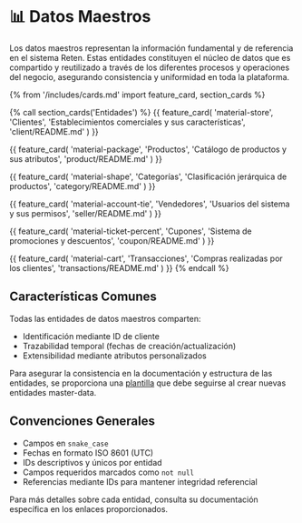 # 📊 Datos Maestros

Los datos maestros representan la información fundamental y de referencia en el sistema Reten. Estas entidades constituyen el núcleo de datos que es compartido y reutilizado a través de los diferentes procesos y operaciones del negocio, asegurando consistencia y uniformidad en toda la plataforma.

{% from '/includes/cards.md' import feature_card, section_cards %}

{% call section_cards('Entidades') %}
{{ feature_card(
    'material-store',
    'Clientes',
    'Establecimientos comerciales y sus características',
    'client/README.md'
) }}

{{ feature_card(
    'material-package',
    'Productos',
    'Catálogo de productos y sus atributos',
    'product/README.md'
) }}

{{ feature_card(
    'material-shape',
    'Categorías',
    'Clasificación jerárquica de productos',
    'category/README.md'
) }}

{{ feature_card(
    'material-account-tie',
    'Vendedores',
    'Usuarios del sistema y sus permisos',
    'seller/README.md'
) }}

{{ feature_card(
    'material-ticket-percent',
    'Cupones',
    'Sistema de promociones y descuentos',
    'coupon/README.md'
) }}

{{ feature_card(
    'material-cart',
    'Transacciones',
    'Compras realizadas por los clientes',
    'transactions/README.md'
) }}
{% endcall %}

## Características Comunes

Todas las entidades de datos maestros comparten:

- Identificación mediante ID de cliente
- Trazabilidad temporal (fechas de creación/actualización)
- Extensibilidad mediante atributos personalizados

Para asegurar la consistencia en la documentación y estructura de las entidades, se proporciona una [plantilla](./_template.md) que debe seguirse al crear nuevas entidades master-data.

## Convenciones Generales

- Campos en `snake_case`
- Fechas en formato ISO 8601 (UTC)
- IDs descriptivos y únicos por entidad
- Campos requeridos marcados como `not null`
- Referencias mediante IDs para mantener integridad referencial

Para más detalles sobre cada entidad, consulta su documentación específica en los enlaces proporcionados.